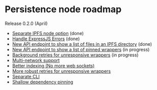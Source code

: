 # Persistence node roadmap

Release 0.2.0 (April)

- [Separate IPFS node option](https://github.com/polywrap/nodes/issues/6) (done)
- [Handle ExpressJS Errors](https://github.com/polywrap/nodes/issues/15) (done)
- [New API endpoint to show a list of files in an IPFS directory](https://github.com/polywrap/nodes/issues/5) (done)
- [New API endpoint to show a list of pinned wrappers](https://github.com/polywrap/nodes/issues/9) (in progress)
- [Background retries for unresponsive wrappers](https://github.com/polywrap/nodes/issues/3) (in progress)
- [Multi-network support](https://github.com/polywrap/nodes/issues/1)
- [Better indexing (No more web sockets)](https://github.com/polywrap/nodes/issues/2)
- [More robust retries for unresponsive wrappers](https://github.com/polywrap/nodes/issues/4)
- [Separate CLI](https://github.com/polywrap/nodes/issues/7)
- [Shallow dependency pinning](https://github.com/polywrap/nodes/issues/8)
